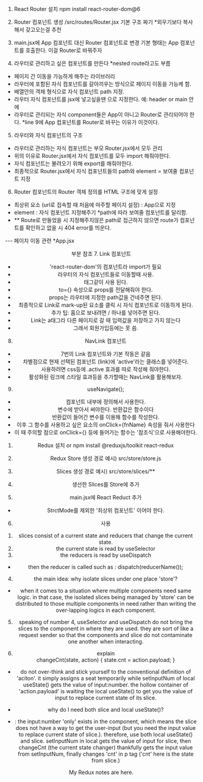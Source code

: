 1. React Router 설치
npm install react-router-dom@6

2. Router 컴포넌트 생성
/src/routes/Router.jsx
기본 구조 짜기 *외우기보다 복사해서 갖고오는걸 추천

3. main.jsx에 App 컴포넌트 대신 Router 컴포넌트로 변경
기본 형태는 App 컴포넌트를 호출한다. 이걸 Router로 바꿔주자

4. 라우터로 관리하고 싶은 컴포넌트를 만든다 *nested route라고도 부름
- 페이지 간 이동을 가능하게 해주는 라이브러리
- 라우터에 포함된 자식 컴포넌트를 갈아끼우는 방식으로 페이지 이동을 가능케 함.
- 배열안의 객체 형식으로 자식 컴포넌트 path 지정.
- 라우터 자식 컴포넌트를 jsx에 넣고싶을땐 <Outlet> 으로 지정한다. 예: header or main 안에
- 라우터로 관리되는 자식 component들은 App이 아니고 Router로 관리되어야 한다. *line 9에 App 컴포넌트를 Router로 바꾸는 이유가 이것이다.

5. 라우터와 자식 컴포넌트의 구조 
- 라우터로 관리하는 자식 컴포넌트는 부모 Router.jsx에서 모두 관리
- 위의 이유로 Router.jsx에서 자식 컴포넌트를 모두 import 해줘야한다.
- 자식 컴포넌트는 불려오기 위해 export를 해줘야한다.
- 최종적으로 Router.jsx에서 자식 컴포넌트들의 path와 element = 보여줄 컴포넌트 지정

6. Router 컴포넌트의 Router 객체 정의를 HTML 구조에 맞게 설정
- 최상위 요소 (url로 접속할 때 처음에 마주할 페이지 설정) : App으로 지정
- element : 자식 컴포넌트 지정해주기 *path에 따라 보여줄 컴포넌트를 달리함.
- ** Route로 만들었을 시 지정해주지않은 path로 접근하지 않으면 route가 컴포넌트를 확인하고
    없을 시 404 error를 띄운다.

--- 페이지 이동 관련
*App.jsx <header> 부분 참조
7. Link 컴포넌트
- 'react-router-dom'의 컴포넌트라 import가 필요
- 라우터의 자식 컴포넌트들로 이동할때 사용.
- <a> 태그같이 사용 된다.
- to={} 속성으로 props를 전달해줘야 한다.
- props는 라우터에 지정한 path값을 건네주면 된다.
- 최종적으로 Link로 mark-up된 요소를 클릭 시 자식 컴포넌트로 이동하게 된다.
- 추가 팁: 홈으로 보내려면 / 하나를 넣어주면 된다.
- Link는 a태그라 다른 페이지로 갈 때 입력값을 저장하고 가지 않는다
- 그래서 회원가입등에는 못 씀.

8. NavLink 컴포넌트
- 7번의 Link 컴포넌트와 기본 작동은 같음
- 차별점으로 현재 선택된 컴포넌트 (link)에 'active'라는 클래스를 넣어준다.
- 사용하려면 css등에 .active 효과를 따로 작성해 줘야한다.
- 활성화된 링크에 스타일 효과등을 추가할때는 NavLink를 활용해보자.

9. useNavigate();
- 컴포넌트 내부에 정의해서 사용한다.
- 변수에 받아서 써야한다. 반환값은 함수이다
- 반환값이 들어간 변수를 이용해 함수를 작성한다.
- 이후 그 함수를 사용하고 싶은 요소의 onClick={fnName} 속성을 줘서 사용한다
- 이 때 주의할 점으로 onClick={} 등에 들어가는 함수는 '참조식'으로 사용해야한다. 

<!-- Redux -->
<!-- 상태 관리 라이브러리, 중앙 집중식 상태관리 패턴 구현-->
1. Redux 설치
or npm install @reduxjs/toolkit react-redux

2. Redux Store 생성
경로 예시) src/store/store.js

3. Slices 생성
경로 예시) src/store/slices/**

4. 생선한 Slices를 Store에 추가

5. main.jsx에 React Reduct <Provider> 추가
- StrctMode를 제외한 '최상위 컴포넌트' 이어야 한다.

6. 사용

<!-- slices, reducers. why use them? -->
1. slices consist of a current state and reducers that change the current state.
2. the current state is read by useSelector
3. the reducers is read by useDispatch
 - then the reducer is called such as : dispatch(reducerName());

4. the main idea: why isolate slices under one place 'store'?
- when it comes to a situation where multiple components need same logic. in that case, the isolated slices being managed by 'store' can be distributed to those multiple components in need rather than writing the over-lapping logics in each component.

5. speaking of number 4, useSelector and useDispatch do not bring the slices to the component in where they are used. they are sort of like a request sender so that the components and slice do not contaminate one another when interacting.

6. explain  
        changeCnt(state, action) {
            state.cnt = action.payload;
    }
- do not over-think and stick yourself to the conventional definition of 'aciton'. it simply assigns a seat temporarily while setInputNum of local useState() gets the value of input:number. the hollow container of 'action.payload' is waiting the local useState() to get you the value of input to replace current state of its slice.

- why do I need both slice and local useState()?
- : the input:number 'only' exists in the component, which means the slice does not have a way to get the user-input (but you need the input value to replace current state of slice.). therefore, use both local useState() and slice. setInputNum in local gets the value of input for slice, then changeCnt (the current state changer) thankfully gets the input value from setInputNum, finally changes 'cnt' in p tag ('cnt' here is the state from slice.)

My Redux notes are here.